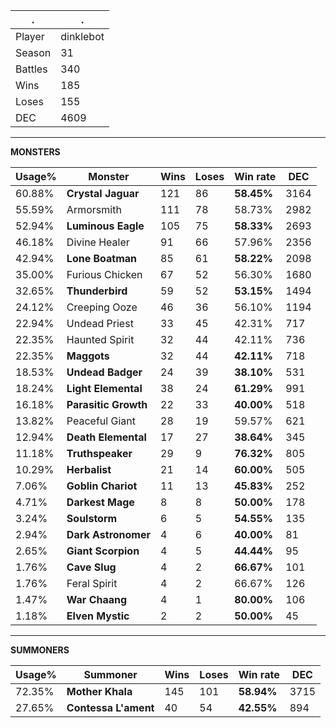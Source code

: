 .|.
|-|-
Player|dinklebot
Season|31
Battles|340
Wins|185
Loses|155
DEC|4609

---
**MONSTERS**

Usage%|Monster|Wins|Loses|Win rate|DEC|
-|-|-|-|-|-|
60.88%|**Crystal Jaguar**|121|86|**58.45%**|3164|
55.59%|Armorsmith|111|78|58.73%|2982|
52.94%|**Luminous Eagle**|105|75|**58.33%**|2693|
46.18%|Divine Healer|91|66|57.96%|2356|
42.94%|**Lone Boatman**|85|61|**58.22%**|2098|
35.00%|Furious Chicken|67|52|56.30%|1680|
32.65%|**Thunderbird**|59|52|**53.15%**|1494|
24.12%|Creeping Ooze|46|36|56.10%|1194|
22.94%|Undead Priest|33|45|42.31%|717|
22.35%|Haunted Spirit|32|44|42.11%|736|
22.35%|**Maggots**|32|44|**42.11%**|718|
18.53%|**Undead Badger**|24|39|**38.10%**|531|
18.24%|**Light Elemental**|38|24|**61.29%**|991|
16.18%|**Parasitic Growth**|22|33|**40.00%**|518|
13.82%|Peaceful Giant|28|19|59.57%|621|
12.94%|**Death Elemental**|17|27|**38.64%**|345|
11.18%|**Truthspeaker**|29|9|**76.32%**|805|
10.29%|**Herbalist**|21|14|**60.00%**|505|
7.06%|**Goblin Chariot**|11|13|**45.83%**|252|
4.71%|**Darkest Mage**|8|8|**50.00%**|178|
3.24%|**Soulstorm**|6|5|**54.55%**|135|
2.94%|**Dark Astronomer**|4|6|**40.00%**|81|
2.65%|**Giant Scorpion**|4|5|**44.44%**|95|
1.76%|**Cave Slug**|4|2|**66.67%**|101|
1.76%|Feral Spirit|4|2|66.67%|126|
1.47%|**War Chaang**|4|1|**80.00%**|106|
1.18%|**Elven Mystic**|2|2|**50.00%**|45|

---
**SUMMONERS**

Usage%|Summoner|Wins|Loses|Win rate|DEC|
-|-|-|-|-|-|
72.35%|**Mother Khala**|145|101|**58.94%**|3715|
27.65%|**Contessa L'ament**|40|54|**42.55%**|894|
